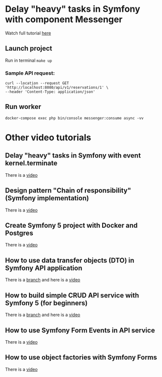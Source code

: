# Delay "heavy" tasks in Symfony with component Messenger

Watch full tutorial [here](https://youtu.be/UHlA5nHdCmw)

## Launch project

Run in terminal `make up`

### Sample API request:

```
curl --location --request GET 'http://localhost:8080/api/v1/reservations/1' \
--header 'Content-Type: application/json'
```

## Run worker

```
docker-compose exec php bin/console messenger:consume async -vv
```

# Other video tutorials

## Delay "heavy" tasks in Symfony with event kernel.terminate

There is a [video](https://youtu.be/HrQme9KUlUg)

## Design pattern "Chain of responsibility" (Symfony implementation)

There is a [video](https://youtu.be/3KQlubIv684)

## Create Symfony 5 project with Docker and Postgres

There is a [video](https://youtu.be/69wjRPQ0A_U)

## How to use data transfer objects (DTO) in Symfony API application
    
There is a [branch](https://github.com/Cap-Coding/symfony_api/tree/data_transfer_objects) and here is a [video](https://youtu.be/XxIhzgGv214)

## How to build simple CRUD API service with Symfony 5 (for beginners)
    
There is a [branch](https://github.com/Cap-Coding/symfony_api/tree/crud_api) and here is a [video](https://youtu.be/tbXpX4dAqjg)
 
## How to use Symfony Form Events in API service 
    
There is a [video](https://youtu.be/lLwx96DA_Ww)
 
## How to use object factories with Symfony Forms 
    
There is a [video](https://youtu.be/chgvsi6TWM8)

